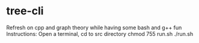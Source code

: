 # tree-cli
Refresh on cpp and graph theory while having some bash and g++ fun
Instructions:
Open a terminal, cd to src directory
chmod 755 run.sh
./run.sh

